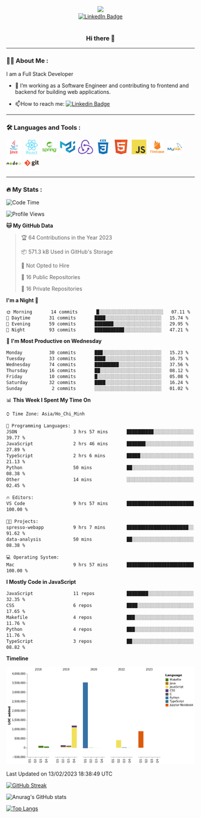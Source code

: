 <div id="header" align="center">
  <img src="https://media.giphy.com/media/bGgsc5mWoryfgKBx1u/giphy.gif" width="100"/>
  <div id="badges">
    <a href="https://www.linkedin.com/in/bao-le-5280601ab/">
      <img src="https://img.shields.io/badge/LinkedIn-blue?style=for-the-badge&logo=linkedin&logoColor=white" alt="LinkedIn Badge"/>
    </a>
  </div>
  <img src="https://komarev.com/ghpvc/?username=nighD&style=flat-square&color=blue" alt=""/>
  <h3>
    Hi there 👋
  </h3>
</div>

---

### :woman_technologist: About Me :
I am a Full Stack Developer

- :telescope: I’m working as a Software Engineer and contributing to frontend and backend for building web applications.

- :mailbox:How to reach me: [![Linkedin Badge](https://img.shields.io/badge/-kakbar-blue?style=flat&logo=Linkedin&logoColor=white)](https://www.linkedin.com/in/bao-le-5280601ab/)

---

### :hammer_and_wrench: Languages and Tools :
<div>
  <img src="https://github.com/devicons/devicon/blob/master/icons/java/java-original-wordmark.svg" title="Java" alt="Java" width="40" height="40"/>&nbsp;
  <img src="https://github.com/devicons/devicon/blob/master/icons/react/react-original-wordmark.svg" title="React" alt="React" width="40" height="40"/>&nbsp;
  <img src="https://github.com/devicons/devicon/blob/master/icons/spring/spring-original-wordmark.svg" title="Spring" alt="Spring" width="40" height="40"/>&nbsp;
  <img src="https://github.com/devicons/devicon/blob/master/icons/materialui/materialui-original.svg" title="Material UI" alt="Material UI" width="40" height="40"/>&nbsp;
  <img src="https://github.com/devicons/devicon/blob/master/icons/redux/redux-original.svg" title="Redux" alt="Redux " width="40" height="40"/>&nbsp;
  <img src="https://github.com/devicons/devicon/blob/master/icons/css3/css3-plain-wordmark.svg"  title="CSS3" alt="CSS" width="40" height="40"/>&nbsp;
  <img src="https://github.com/devicons/devicon/blob/master/icons/html5/html5-original.svg" title="HTML5" alt="HTML" width="40" height="40"/>&nbsp;
  <img src="https://github.com/devicons/devicon/blob/master/icons/javascript/javascript-original.svg" title="JavaScript" alt="JavaScript" width="40" height="40"/>&nbsp;
  <img src="https://github.com/devicons/devicon/blob/master/icons/firebase/firebase-plain-wordmark.svg" title="Firebase" alt="Firebase" width="40" height="40"/>&nbsp;
  <img src="https://github.com/devicons/devicon/blob/master/icons/mysql/mysql-original-wordmark.svg" title="MySQL"  alt="MySQL" width="40" height="40"/>&nbsp;
  <img src="https://github.com/devicons/devicon/blob/master/icons/nodejs/nodejs-original-wordmark.svg" title="NodeJS" alt="NodeJS" width="40" height="40"/>&nbsp;
  <img src="https://github.com/devicons/devicon/blob/master/icons/git/git-original-wordmark.svg" title="Git" **alt="Git" width="40" height="40"/>
</div>

---

### :fire: My Stats :

<!--START_SECTION:waka-->
![Code Time](http://img.shields.io/badge/Code%20Time-740%20hrs%2012%20mins-blue)

![Profile Views](http://img.shields.io/badge/Profile%20Views-74-blue)

**🐱 My GitHub Data** 

> 🏆 64 Contributions in the Year 2023
 > 
> 📦 571.3 kB Used in GitHub's Storage 
 > 
> 🚫 Not Opted to Hire
 > 
> 📜 16 Public Repositories 
 > 
> 🔑 16 Private Repositories  
 > 
**I'm a Night 🦉** 

```text
🌞 Morning       14 commits       █░░░░░░░░░░░░░░░░░░░░░░░░   07.11 % 
🌆 Daytime       31 commits       ████░░░░░░░░░░░░░░░░░░░░░   15.74 % 
🌃 Evening       59 commits       ███████░░░░░░░░░░░░░░░░░░   29.95 % 
🌙 Night         93 commits       ███████████░░░░░░░░░░░░░░   47.21 % 

```
📅 **I'm Most Productive on Wednesday** 

```text
Monday          30 commits       ███░░░░░░░░░░░░░░░░░░░░░░   15.23 % 
Tuesday         33 commits       ████░░░░░░░░░░░░░░░░░░░░░   16.75 % 
Wednesday       74 commits       █████████░░░░░░░░░░░░░░░░   37.56 % 
Thursday        16 commits       ██░░░░░░░░░░░░░░░░░░░░░░░   08.12 % 
Friday          10 commits       █░░░░░░░░░░░░░░░░░░░░░░░░   05.08 % 
Saturday        32 commits       ████░░░░░░░░░░░░░░░░░░░░░   16.24 % 
Sunday           2 commits       ░░░░░░░░░░░░░░░░░░░░░░░░░   01.02 % 

```


📊 **This Week I Spent My Time On** 

```text
⌚︎ Time Zone: Asia/Ho_Chi_Minh

💬 Programming Languages: 
JSON                     3 hrs 57 mins       ██████████░░░░░░░░░░░░░░░   39.77 % 
JavaScript               2 hrs 46 mins       ███████░░░░░░░░░░░░░░░░░░   27.89 % 
TypeScript               2 hrs 6 mins        █████░░░░░░░░░░░░░░░░░░░░   21.13 % 
Python                   50 mins             ██░░░░░░░░░░░░░░░░░░░░░░░   08.38 % 
Other                    14 mins             ░░░░░░░░░░░░░░░░░░░░░░░░░   02.45 % 

🔥 Editors: 
VS Code                  9 hrs 57 mins       █████████████████████████   100.00 % 

🐱‍💻 Projects: 
spresso-webapp           9 hrs 7 mins        ███████████████████████░░   91.62 % 
data-analysis            50 mins             ██░░░░░░░░░░░░░░░░░░░░░░░   08.38 % 

💻 Operating System: 
Mac                      9 hrs 57 mins       █████████████████████████   100.00 % 

```

**I Mostly Code in JavaScript** 

```text
JavaScript               11 repos            ████████░░░░░░░░░░░░░░░░░   32.35 % 
CSS                      6 repos             ████░░░░░░░░░░░░░░░░░░░░░   17.65 % 
Makefile                 4 repos             ███░░░░░░░░░░░░░░░░░░░░░░   11.76 % 
Python                   4 repos             ███░░░░░░░░░░░░░░░░░░░░░░   11.76 % 
TypeScript               3 repos             ██░░░░░░░░░░░░░░░░░░░░░░░   08.82 % 

```


**Timeline**

![Chart not found](https://raw.githubusercontent.com/nighD/nighD/main/charts/bar_graph.png) 


 Last Updated on 13/02/2023 18:38:49 UTC
<!--END_SECTION:waka-->

[![GitHub Streak](http://github-readme-streak-stats.herokuapp.com?user=nighD&theme=dark&border_radius=4.7&mode=weekly)](https://git.io/streak-stats)

![Anurag's GitHub stats](https://github-readme-stats.vercel.app/api?username=nighD&show_icons=true&theme=radical)

[![Top Langs](https://github-readme-stats.vercel.app/api/top-langs/?username=nighD&layout=compact&theme=vision-friendly-dark)](https://github.com/anuraghazra/github-readme-stats)

<!--
**nighD/nighD** is a ✨ _special_ ✨ repository because its `README.md` (this file) appears on your GitHub profile.


Here are some ideas to get you started:

- 🔭 I’m currently working on ...
- 🌱 I’m currently learning ...
- 👯 I’m looking to collaborate on ...
- 🤔 I’m looking for help with ...
- 💬 Ask me about ...
- 📫 How to reach me: ...
- 😄 Pronouns: ...
- ⚡ Fun fact: ...
-->
